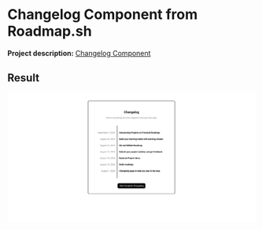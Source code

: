 # Changelog Component from Roadmap.sh

<p><b>Project description:</b> <a href="https://roadmap.sh/projects/changelog-component">Changelog Component</a></p>

<section>
    <h2>Result</h2>
    <img src="./images/screenshot-result.png">
</section>

